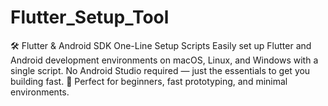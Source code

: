 # Flutter_Setup_Tool
🛠 Flutter &amp; Android SDK One-Line Setup Scripts Easily set up Flutter and Android development environments on macOS, Linux, and Windows with a single script. No Android Studio required — just the essentials to get you building fast.  🚀 Perfect for beginners, fast prototyping, and minimal environments.
